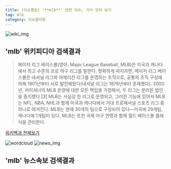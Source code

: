 ```yaml
---
title: (이슈클립) '**mlb**' 관련 이슈, 기사 모아 보기
tag: mlb
category: 이슈클리핑
---
```

![wiki_img](https://user-images.githubusercontent.com/42597476/44503234-41136a80-a6d0-11e8-9071-6fc6418eafe4.png)
## **'**mlb**'** 위키피디아 검색결과
>메이저 리그 베이스볼(영어: Major League Baseball, MLB)은 미국과 캐나다에서 최고 수준의 프로 야구 리그를 말한다. 명확하게 따지자면, 메이저 리그 베이스볼은 내셔널 리그와 아메리칸 리그를 운영하는 조직으로, 공통의 조직 구성에 의해 1901년부터 서로 발전해왔다(내셔널 리그는 1876년부터 존재했다). 2000년, 커미셔너의 MLB 운영에 대한 모든 책임을 가정해서, 두 리그는 분리된 법인을 중지했다.[3] MLB는 사실상 한 리그로 운영되고, 그러한 기능에 있어서 MLB는 NFL, NBA, NHL과 함께 미국과 캐나다에서 거대 프로페셔널 스포츠 리그 중 하나로 여겨진다. MLB는 현재 30개의 팀으로 구성되어 있다―미국에 29개팀, 캐나다에 1개팀이 있다. MLB는 또한 국제 야구 연맹과 함께 월드 베이스볼 클래식을 관리한다.

<a href="https://ko.wikipedia.org/wiki/mlb" target="_blank">위키백과 전체보기</a>

![wordcloud](https://s3.ap-northeast-2.amazonaws.com/lyrics101-wordcloud/2018-10-02-1538420054.png)
![news_img](https://user-images.githubusercontent.com/42597476/44507050-1206f400-a6e4-11e8-8d98-7ffbfebb353f.png)
## **'**mlb**'** 뉴스속보 검색결과

